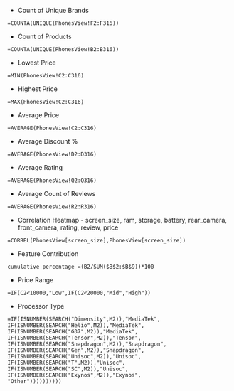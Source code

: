 - Count of Unique Brands
```
=COUNTA(UNIQUE(PhonesView!F2:F316))
```
- Count of Products
```
=COUNTA(UNIQUE(PhonesView!B2:B316))
```
- Lowest Price
```
=MIN(PhonesView!C2:C316)
```
- Highest Price
```
=MAX(PhonesView!C2:C316)
```
- Average Price
```
=AVERAGE(PhonesView!C2:C316)
```
- Average Discount %
```
=AVERAGE(PhonesView!D2:D316)
```
- Average Rating
```
=AVERAGE(PhonesView!Q2:Q316)
```
- Average Count of Reviews
```
=AVERAGE(PhonesView!R2:R316)
```
- Correlation Heatmap - screen_size, ram, storage, battery, rear_camera, front_camera, rating, review, price
```
=CORREL(PhonesView[screen_size],PhonesView[screen_size])
```
- Feature Contribution
```
cumulative percentage =(B2/SUM($B$2:$B$9))*100
```
- Price Range
```
=IF(C2<10000,"Low",IF(C2<20000,"Mid","High"))
```
- Processor Type
```
=IF(ISNUMBER(SEARCH("Dimensity",M2)),"MediaTek",
IF(ISNUMBER(SEARCH("Helio",M2)),"MediaTek",
IF(ISNUMBER(SEARCH("G37",M2)),"MediaTek",
IF(ISNUMBER(SEARCH("Tensor",M2)),"Tensor",
IF(ISNUMBER(SEARCH("Snapdragon",M2)),"Snapdragon",
IF(ISNUMBER(SEARCH("Gen",M2)),"Snapdragon",
IF(ISNUMBER(SEARCH("Unisoc",M2)),"Unisoc",
IF(ISNUMBER(SEARCH("T",M2)),"Unisoc",
IF(ISNUMBER(SEARCH("SC",M2)),"Unisoc",
IF(ISNUMBER(SEARCH("Exynos",M2)),"Exynos",
"Other"))))))))))
```
